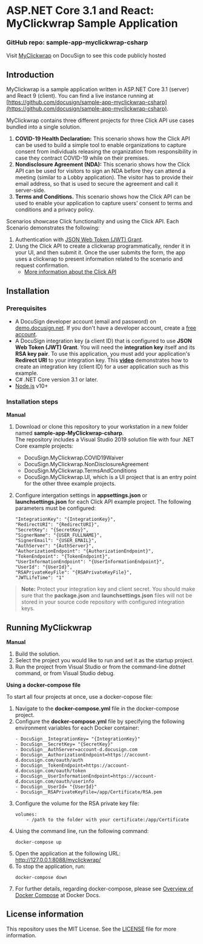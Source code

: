 # ASP.NET Core 3.1 and React: MyClickwrap Sample Application

### GitHub repo: sample-app-myclickwrap-csharp
Visit [MyClickwrap](https://github.com/docusign/sample-app-myclickwrap-csharp/) on DocuSign to see this code publicly hosted

## Introduction
MyClickwrap is a sample application written in ASP.NET Core 3.1 (server) and React 9 (client). You can find a live instance running at [https://github.com/docusign/sample-app-myclickwrap-csharp](https://github.com/docusign/sample-app-myclickwrap-csharp).

MyClickwrap contains three different projects for three Click API use cases bundled into a single solution.
1. **COVID-19 Health Declaration:** This scenario shows how the Click API can be used to build a simple tool to enable organizations to capture consent from individuals releasing the organization from responsibility in case they contract COVID-19 while on their premises. 
2. **Nondisclosure Agreement (NDA):** This scenario shows how the Click API can be used for visitors to sign an NDA before they can attend a meeting (similar to a Lobby application). The visitor has to provide their email address, so that is used to secure the agreement and call it server-side.
3. **Terms and Conditions.** This scenario shows how the Click API can be used to enable your application to capture users' consent to terms and conditions and a privacy policy.

Scenarios showcase Click functionality and using the Click API. Each Scenario demonstrates the following:

1. Authentication with [JSON Web Token (JWT) Grant](https://developers.docusign.com/platform/auth/jwt/).
2. Usng the Click API to create a clickwrap programmatically, render it in your UI, and then submit it. Once the user submits the form, the app uses a clickwrap to present information related to the scenario and request confirmation.  
    * [More information about the Click API](https://developers.docusign.com/docs/click-api/)

## Installation

### Prerequisites
* A DocuSign developer account (email and password) on [demo.docusign.net](https://demo.docusign.net). If you don't have a developer account, create a [free account](https://go.docusign.com/o/sandbox/).
* A DocuSign integration key (a client ID) that is configured to use **JSON Web Token (JWT) Grant**.
   You will need the **integration key** itself and its **RSA key pair**. To use this application, you must add your application's **Redirect URI** to your integration key. This [**video**](https://www.youtube.com/watch?v=GgDqa7-L0yo) demonstrates how to create an integration key (client ID) for a user application such as this example. 
* C# .NET Core version 3.1 or later.
* [Node.js](https://nodejs.org/) v10+

### Installation steps
**Manual**
1. Download or clone this repository to your workstation in a new folder named **sample-app-MyClickwrap-csharp**.  
The repository includes a Visual Studio 2019 solution file with four .NET Core example projects:  
    * DocuSign.MyClickwrap.COVID19Waiver
    * DocuSign.MyClickwrap.NonDisclosureAgreement
    * DocuSign.MyClickwrap.TermsAndConditions
    * DocuSign.MyClickwrap.UI, which is a UI project that is an entry point for the other three example projects.
3. Configure intergation settings in **appsettings.json** or **launchsettings.json** for each Click API example project.
The following parameters must be configured:

    ```
    "IntegrationKey": "{IntegrationKey}",
    "RedirectURI": "{RedirectURI}",
    "SecretKey": "{SecretKey}",
    "SignerName": "{USER_FULLNAME}",
    "SignerEmail": "{USER_EMAIL}",
    "AuthServer": "{AuthServer}",
    "AuthorizationEndpoint": "{AuthorizationEndpoint}",
    "TokenEndpoint": "{TokenEndpoint}",
    "UserInformationEndpoint": "{UserInformationEndpoint}",
    "UserId": "{UserId}",
    "RSAPrivateKeyFile": "{RSAPrivateKeyFile}",
    "JWTLifeTime": "1"
    ```
> **Note:** Protect your integration key and client secret. You should make sure that the **package.json** and  **launchsettings.json** files will not be stored in your source code repository with configured integration keys.

## Running MyClickwrap
**Manual**
1. Build the solution.
2. Select the project you would like to run and set it as the startup project.
3. Run the project from Visual Studio or from the command-line _dotnet_ command, or from Visual Studio debug.

**Using a docker-compose file**

To start all four projects at once, use a docker-copose file:
1. Navigate to the **docker-compose.yml** file in the docker-compose project.
2. Configure the **docker-compose.yml** file by specifying the following environment variables for each Docker container:  
    ```
    - DocuSign__IntegrationKey= "{IntegrationKey}"
    - DocuSign__SecretKey= "{SecretKey}"
    - DocuSign__AuthServer=account-d.docusign.com
    - DocuSign__AuthorizationEndpoint=https://account-d.docusign.com/oauth/auth 
    - DocuSign__TokenEndpoint=https://account-d.docusign.com/oauth/token
    - DocuSign__UserInformationEndpoint=https://account-d.docusign.com/oauth/userinfo 
    - DocuSign__UserId= "{UserId}"
    - DocuSign__RSAPrivateKeyFile=/app/Certificate/RSA.pem
    ```
3. Configure the volume for the RSA private key file:  
    ```   
    volumes:
        - /path to the folder with your certificate:/app/Certificate 
    ```
4. Using the command line, run the following command:  
    ```
    docker-compose up
    ```
5. Open the application at the following URL: http://127.0.0.1:8088/myclickwrap/
6. To stop the application, run:  
    ```
    docker-compose down
    ```
7. For further details, regarding docker-compose, please see [Overview of Docker Compose](https://docs.docker.com/compose/) at Docker Docs.

## License information
This repository uses the MIT License. See the [LICENSE](./LICENSE) file for more information.